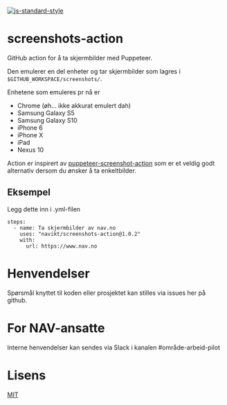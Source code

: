 [![js-standard-style](https://img.shields.io/badge/code%20style-standard-brightgreen.svg?style=flat)](https://github.com/feross/standard)

# screenshots-action

GitHub action for å ta skjermbilder med Puppeteer.

Den emulerer en del enheter og tar skjermbilder som lagres i `$GITHUB_WORKSPACE/screenshots/`.

Enhetene som emuleres pr nå er
- Chrome (øh... ikke akkurat emulert dah)
- Samsung Galaxy S5
- Samsung Galaxy S10
- iPhone 6
- iPhone X
- iPad
- Nexus 10

Action er inspirert av [puppeteer-screenshot-action](https://github.com/lannonbr/puppeteer-screenshot-action) som er et veldig godt alternativ dersom du ønsker å ta enkeltbilder.

## Eksempel

Legg dette inn i .yml-filen

```
steps:
  - name: Ta skjermbilder av nav.no
    uses: "navikt/screenshots-action@1.0.2"
    with:
      url: https://www.nav.no
```

# Henvendelser

Spørsmål knyttet til koden eller prosjektet kan stilles via issues her på github.

# For NAV-ansatte

Interne henvendelser kan sendes via Slack i kanalen #område-arbeid-pilot

# Lisens

[MIT](LICENSE)
